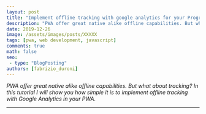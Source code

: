 ```yaml
---
layout: post
title: "Implement offline tracking with google analytics for your Progressive Web App"
description: "PWA offer great native alike offline capabilities. But what about tracking? In this tutorial I will show you how simple it is to implement offline tracking with Google Analytics in your PWA."
date: 2019-12-26
image: /assets/images/posts/XXXXX
tags: [pwa, web development, javascript]
comments: true
math: false
seo:
 - type: "BlogPosting"
authors: [fabrizio_duroni]
---
```


*PWA offer great native alike offline capabilities. But what about tracking? In this tutorial I will show you how simple it is to implement offline tracking with Google Analytics in your PWA.*

---

